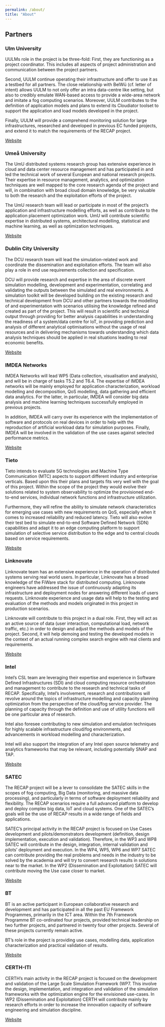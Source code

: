 ```yaml
---
permalink: /about/
title: "About"
---
```


## Partners

### Ulm University

UULMs role in the project is be three-fold: First, they are functioning as a project coordinator. This includes all aspects of project administration and communication between the project partners.

Second, UULM continue operating their infrastructure and offer to use it as a testbed for all partners. The close relationship with BelWü (cf. letter of intent) allows UULM to not only offer an intra data-centre like setting, but also to credibly emulate WAN-based access to provide a wide-area network and imitate a fog computing scenarios. Moreover, UULM contributes to the definition of application models and plans to extend its Cloudiator toolset to support the application and load models developed in the project.

Finally, UULM will provide a comprehend monitoring solution for large infrastructures, researched and developed in previous EC funded projects, and extend it to match the requirements of the RECAP project.

[Website](https://www.uni-ulm.de/)

### Umeå University

The UmU distributed systems research group has extensive experience in cloud and data center resource management and has participated in and led the technical work of several European and national research projects. Their expertise in resource management, analytics, and optimization techniques are well mapped to the core research agenda of the project and will, in combination with broad cloud domain knowledge, be very valuable to both the research and the exploitation efforts of the project.

The UmU research team will lead or participate in most of the project’s application and infrastructure modelling efforts, as well as contribute to the application placement optimization work. UmU will contribute scientific expertise in distributed systems, architectural modelling, statistical and machine learning, as well as optimization techniques.

[Website](https://www.umu.se)

### Dublin City University

The DCU research team will lead the simulation-related work and coordinate the dissemination and exploitation efforts. The team will also play a role in end use requirements collection and specification.

DCU will provide research and expertise in the area of discrete event simulation modelling, development and experimentation, correlating and validating the outputs between the simulated and real environments. A simulation toolkit will be developed building on the existing research and technical development from DCU and other partners towards the modelling of and experimentation with scenarios utilising the knowledge refined and created as part of the project. This will result in scientific and technical output through providing for better analysis capabilities in understanding the readiness of a system/data centre for IoT, in providing prediction and analysis of different analytical optimisations without the usage of real resources and in delivering mechanisms towards understanding which data analysis techniques should be applied in real situations leading to real economic benefits.

[Website](https://www.dcu.ie)

### IMDEA Networks

IMDEA Networks will lead WP5 (Data collection, visualisation and analysis), and will be in charge of tasks T5.2 and T6.4. The expertise of IMDEA networks will be mainly employed for application characterization, workload modelling and decomposition, QoS modelling, data gathering and efficient data analytics. For the latter, in particular, IMDEA will consider big data analysis and machine learning techniques successfully employed in previous projects.

In addition, IMDEA will carry over its experience with the implementation of software and protocols on real devices in order to help with the reproduction of artificial workload data for simulation purposes. Finally, IMDEA will be involved in the validation of the use cases against selected performance metrics.

[Website](http://www.networks.imdea.org/)

### Tieto

Tieto intends to evaluate 5G technologies and Machine Type Communication (MTC) aspects to support different industry and enterprise verticals. Based upon this their plans and targets fits very well with the goal of this project. Within the scope of the project they would evolve their solutions related to system observability to optimize the provisioned end-to-end services, individual network functions and infrastructure utilization.

Furthermore, they will refine the ability to simulate network characteristics for emerging use cases with new requirements on QoS, especially when it comes to increased reliability and reduced latency. Tieto will also evolve their test bed to simulate end-to-end Software Defined Network (SDN) capabilities and adapt it to an edge computing platform to support simulation of selective service distribution to the edge and to central clouds based on service requirements.

[Website](https://www.tieto.com/)

### Linknovate

Linknovate team has an extensive experience in the operation of distributed systems serving real world users. In particular, Linknovate has a broad knowledge of the FiWare stack for distributed computing. Linknovate engineers have addressed the issue of continuously adapting its infrastructure and deployment nodes for answering different loads of users requests. Linknovate experience and usage data will help to the testing and evaluation of the methods and models originated in this project in production scenarios.

Linknovate will contribute to this project in a dual role. First, they will act as an active source of data (user interaction, computational load, network traffic, etc.) in order to design and adjust the methods and models of the project. Second, it will help demoing and testing the developed models in the context of an actual running complex search engine with real clients and requirements.

[Website](https://www.linknovate.com/)

### Intel

Intel’s CSL team are leveraging their expertise and experience in Software Defined Infrastructures (SDI) and cloud computing resource orchestration and management to contribute to the research and technical tasks of RECAP. Specifically, Intel’s involvement, research and contributions will revolve around the topics of infrastructure modelling and capacity planning optimization from the perspective of the cloud/fog service provider. The planning of capacity through the definition and use of utility functions will be one particular area of research.

Intel also foresee contributing to new simulation and emulation techniques for highly scalable infrastructure cloud/fog environments, and advancements in workload modelling and characterization.

Intel will also support the integration of any Intel open source telemetry and analytics frameworks that may be relevant, including potentially SNAP and TAP.

[Website](https://www.intel.ie/content/www/ie/en/homepage.html)

### SATEC

The RECAP project will be a lever to consolidate the SATEC skills in the scopes of fog computing, Big Data (monitoring, and massive data processing), and particularly in terms of software deployment reliability and flexibility. The RECAP scenarios require a full advanced platform to develop and deploy complex big data, IoT and cloud systems. One of the SATEC’s goals will be the use of RECAP results in a wide range of fields and applications.

SATEC’s principal activity in the RECAP project is focused on Use Cases development and pilots/demonstrators development (definition, design implementation, execution and validation). Therefore, in the WP3 and WP8 SATEC will contribute in the design, integration, internal validation and pilots’ deployment and execution. In the WP4, WP5, WP6 and WP7 SATEC can contribute providing the real problems and needs in the industry to be solved by the academia and will try to convert research results in solutions near to the market. In the WP2 (Dissemination and Exploitation) SATEC will contribute moving the Use case closer to market.

[Website](https://www.satecgroup.com/en/)

### BT

BT is an active participant in European collaborative research and development and has participated in all the past EU Framework Programmes, primarily in the ICT area. Within the 7th Framework Programme BT co-ordinated four projects, provided technical leadership on two further projects, and partnered in twenty four other projects. Several of these projects currently remain active.

BT’s role in the project is providing use cases, modelling data, application characterization and practical validation of results.

[Website](https://home.bt.com/)

### CERTH-ITI

CERTH’s main activity in the RECAP project is focused on the development and validation of the Large Scale Simulation Framework (WP7. This involve the design, implementation, and integration and validation of the simulation frameworks with the optimization engine for the envisioned use-cases. In WP2 (Dissemination and Exploitation) CERTH will contribute mainly by research efforts in order to increase the innovation capacity of software engineering and simulation discipline.

[Website](https://www.iti.gr/iti/index.html)
